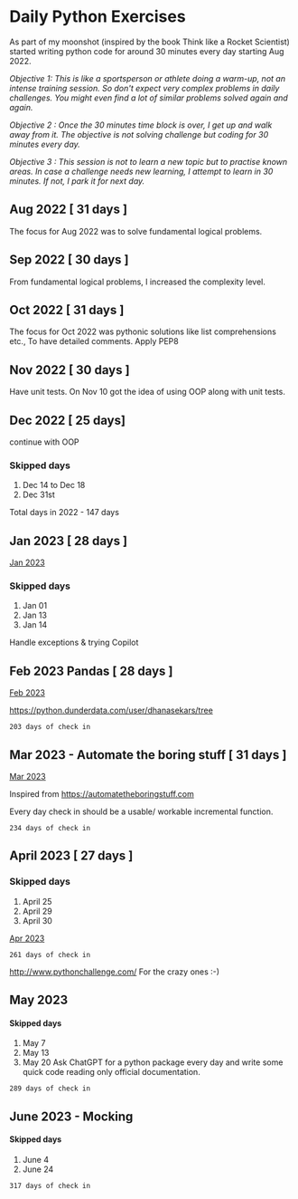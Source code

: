 # Daily Python Exercises 

As part of my moonshot (inspired by the book Think like a Rocket Scientist) 
started writing python code for around 30 minutes every day starting Aug 2022.

_Objective 1: This is like a sportsperson or athlete doing a warm-up, not an intense training session. 
So don't expect very complex problems in daily challenges. You might even find a lot of similar problems solved again and again._

_Objective 2 : Once the 30 minutes time block is over, I get up and walk away from it. 
The objective is not solving challenge but coding for 30 minutes every day._

_Objective 3 : This session is not to learn a new topic but to practise known areas. 
In case a challenge needs new learning, I attempt to learn in 30 minutes. If not, I park it for next day._

## Aug 2022 [ 31 days ]

The focus for Aug 2022 was to solve fundamental logical problems.

## Sep 2022 [ 30 days ]

From fundamental logical problems, I increased the complexity level.

## Oct 2022 [ 31 days ]

The focus for Oct 2022 was pythonic solutions like list comprehensions etc.,
To have detailed comments. Apply PEP8
## Nov 2022 [ 30 days ] 

Have unit tests. On Nov 10 got the idea of using OOP along with unit tests.

## Dec 2022 [ 25 days]

continue with OOP

### Skipped days

1. Dec 14 to Dec 18
2. Dec 31st

Total days in 2022 - 147 days

## Jan 2023 [ 28 days ]

[Jan 2023](https://github.com/dhanasekars/Daily-Python-Practise/tree/main/2023/01)
### Skipped days
1. Jan 01
2. Jan 13
3. Jan 14

Handle exceptions & trying Copilot

## Feb 2023 Pandas [ 28 days ]
[Feb 2023](https://github.com/dhanasekars/Daily-Python-Practise/tree/main/2023/02%20Pandas)

https://python.dunderdata.com/user/dhanasekars/tree

`203 days of check in` 


## Mar 2023 - Automate the boring stuff [ 31 days ]
[Mar 2023](https://github.com/dhanasekars/Daily-Python-Practise/tree/main/2023/03%20AutomateBoringStuffs) 

Inspired from https://automatetheboringstuff.com

Every day check in should be a usable/ workable incremental function.

`234 days of check in`

## April 2023 [ 27 days ]
### Skipped days
1. April 25 
2. April 29 
3. April 30

[Apr 2023](https://github.com/dhanasekars/Daily-Python-Practise/tree/main/2023/04%20)

`261 days of check in` 


http://www.pythonchallenge.com/ For the crazy ones  :-)

## May 2023
#### Skipped days
1. May 7
2. May 13
3. May 20
Ask ChatGPT for a python package every day and write some quick code reading only official documentation.

`289 days of check in`

## June 2023 - Mocking
#### Skipped days

1. June 4
2. June 24

`317 days of check in`
